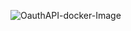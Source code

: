 ![OauthAPI-docker-Image](https://github.com/laithrafid/bookstore_oauth-api/actions/workflows/main.yml/badge.svg?branch=main)


